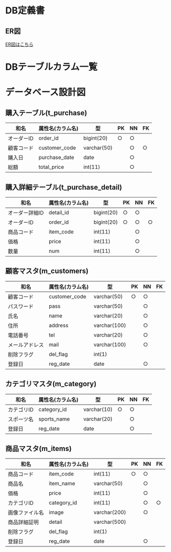 # DB定義書
## ER図
[ER図はこちら](https://github.com/Aso2001195/Aso-Sports/blob/main/%E8%A8%AD%E8%A8%88%E6%9B%B8/06_DB%E8%A8%AD%E8%A8%88%E6%9B%B8/ER%E5%9B%B3.md)

# DBテーブルカラム一覧

# データベース設計図

## 購入テーブル(t_purchase)

|和名|属性名(カラム名)|型|PK|NN|FK|
|---|-----|--|--|--|--|
|オーダーID|order_id|bigint(20)|○|○||
|顧客コード|customer_code|varchar(50)||○|○|
|購入日|purchase_date|date||○||
|総額|total_price|int(11)||○||

## 購入詳細テーブル(t_purchase_detail)

|和名|属性名(カラム名)|型|PK|NN|FK|
|---|-----|--|--|--|--|
|オーダー詳細ID|detail_id|bigint(20)|○|○||
|オーダーID|order_id|bigint(20) |○|○|○|
|商品コード|item_code|int(11)||○||
|価格|price|int(11)||○||
|数量|num|int(11)||○||

## 顧客マスタ(m_customers)

|和名|属性名(カラム名)|型|PK|NN|FK|
|---|-----|--|--|--|--|
|顧客コード|customer_code|varchar(50)|○|○||
|パスワード|pass|varchar(50)||○||
|氏名|name|varchar(20)||○||
|住所|address|varchar(100)||○||
|電話番号|tel|varchar(20)||○||
|メールアドレス|mail|varchar(100)||○||
|削除フラグ|del_flag|int(1)||||
|登録日|reg_date|date||○||

## カテゴリマスタ(m_category)

|和名|属性名(カラム名)|型|PK|NN|FK|
|---|-----|--|--|--|--|
|カテゴリID|category_id|varchar(10)|○|○||
|スポーツ名|sports_name|varchar(20)||○||
|登録日|reg_date|date||○||

## 商品マスタ(m_items)

|和名|属性名(カラム名)|型|PK|NN|FK|
|---|-----|--|--|--|--|
|商品コード|item_code|int(11)|○|○||
|商品名|item_name|varchar(50)||○||
|価格|price|int(11)||○||
|カテゴリID|category_id|int(11)||○|○|
|画像ファイル名|image|varchar(200)||○||
|商品詳細証明|detail|varchar(500)||||
|削除フラグ|del_flag|int(1)||||
|登録日|reg_date|date||○||
